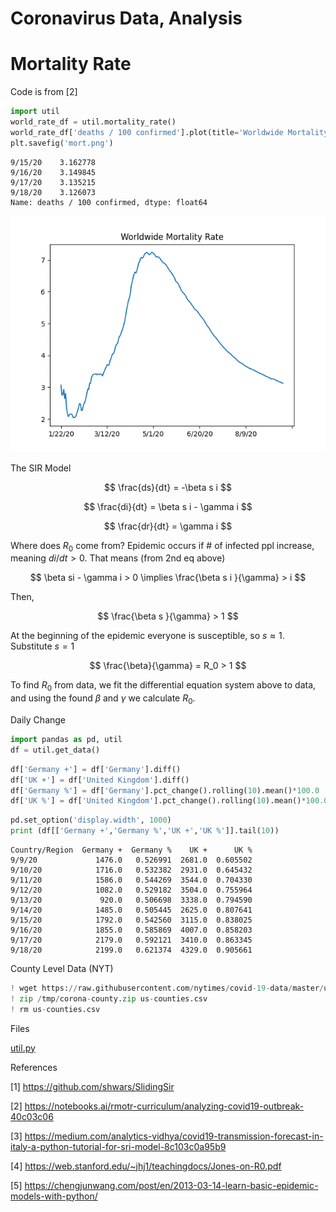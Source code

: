 # Coronavirus Data, Analysis

# Mortality Rate

Code is from [2]

<a mame='mortality'/>

```python
import util
world_rate_df = util.mortality_rate()
world_rate_df['deaths / 100 confirmed'].plot(title='Worldwide Mortality Rate')
plt.savefig('mort.png')
```

```text
9/15/20    3.162778
9/16/20    3.149845
9/17/20    3.135215
9/18/20    3.126073
Name: deaths / 100 confirmed, dtype: float64
```

![](mort.png)


The SIR Model

$$
\frac{ds}{dt} = -\beta s i
$$

$$
\frac{di}{dt} = \beta s i - \gamma i
$$

$$
\frac{dr}{dt} = \gamma i
$$

Where does $R_0$ come from? Epidemic occurs if \# of infected ppl
increase, meaning $di / dt > 0$. That means (from 2nd eq above)

$$
\beta si - \gamma i > 0  \implies \frac{\beta s i }{\gamma} > i
$$

Then,

$$
\frac{\beta s }{\gamma} > 1
$$

At the beginning of the epidemic everyone is susceptible, so $s
\approx 1$. Substitute $s=1$

$$
\frac{\beta}{\gamma} = R_0 > 1
$$

To find $R_0$ from data, we fit the differential equation system above
to data, and using the found $\beta$ and $\gamma$ we calculate $R_0$.

<a name='Rt'/>


Daily Change

<a name='daily'/>

```python
import pandas as pd, util
df = util.get_data()
```

```python
df['Germany +'] = df['Germany'].diff()
df['UK +'] = df['United Kingdom'].diff()
df['Germany %'] = df['Germany'].pct_change().rolling(10).mean()*100.0
df['UK %'] = df['United Kingdom'].pct_change().rolling(10).mean()*100.0
```

```python
pd.set_option('display.width', 1000)
print (df[['Germany +','Germany %','UK +','UK %']].tail(10))
```

```text
Country/Region  Germany +  Germany %    UK +      UK %
9/9/20             1476.0   0.526991  2681.0  0.605502
9/10/20            1716.0   0.532382  2931.0  0.645432
9/11/20            1586.0   0.544269  3544.0  0.704330
9/12/20            1082.0   0.529182  3504.0  0.755964
9/13/20             920.0   0.506698  3338.0  0.794590
9/14/20            1485.0   0.505445  2625.0  0.807641
9/15/20            1792.0   0.542560  3115.0  0.838025
9/16/20            1855.0   0.585869  4007.0  0.858203
9/17/20            2179.0   0.592121  3410.0  0.863345
9/18/20            2199.0   0.621374  4329.0  0.905661
```


County Level Data (NYT)

```python
! wget https://raw.githubusercontent.com/nytimes/covid-19-data/master/us-counties.csv
! zip /tmp/corona-county.zip us-counties.csv
! rm us-counties.csv
```

Files

[util.py](util.py)

References

[1] https://github.com/shwars/SlidingSir

[2] https://notebooks.ai/rmotr-curriculum/analyzing-covid19-outbreak-40c03c06

[3] https://medium.com/analytics-vidhya/covid19-transmission-forecast-in-italy-a-python-tutorial-for-sri-model-8c103c0a95b9

[4] https://web.stanford.edu/~jhj1/teachingdocs/Jones-on-R0.pdf

[5] https://chengjunwang.com/post/en/2013-03-14-learn-basic-epidemic-models-with-python/

